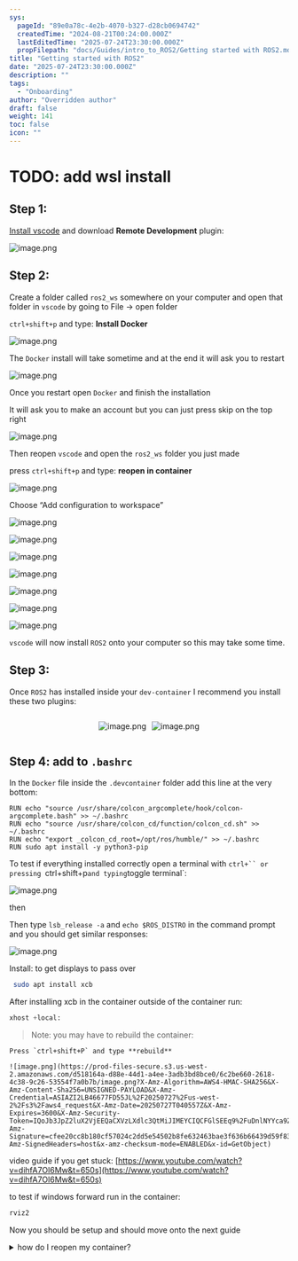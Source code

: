 ```yaml
---
sys:
  pageId: "89e0a78c-4e2b-4070-b327-d28cb0694742"
  createdTime: "2024-08-21T00:24:00.000Z"
  lastEditedTime: "2025-07-24T23:30:00.000Z"
  propFilepath: "docs/Guides/intro_to_ROS2/Getting started with ROS2.md"
title: "Getting started with ROS2"
date: "2025-07-24T23:30:00.000Z"
description: ""
tags:
  - "Onboarding"
author: "Overridden author"
draft: false
weight: 141
toc: false
icon: ""
---
```


# TODO: add wsl install

## Step 1:

[Install vscode](https://code.visualstudio.com/download) and download **Remote Development** plugin:

![image.png](https://prod-files-secure.s3.us-west-2.amazonaws.com/d518164a-d88e-44d1-a4ee-3adb3bd8bce0/efb52993-1881-4a40-b95e-6f020334f022/image.png?X-Amz-Algorithm=AWS4-HMAC-SHA256&X-Amz-Content-Sha256=UNSIGNED-PAYLOAD&X-Amz-Credential=ASIAZI2LB4665KDPHSDG%2F20250727%2Fus-west-2%2Fs3%2Faws4_request&X-Amz-Date=20250727T040554Z&X-Amz-Expires=3600&X-Amz-Security-Token=IQoJb3JpZ2luX2VjEEQaCXVzLXdlc3QtMiJGMEQCIFbnVilLJck6pXpw%2Bquhr1ZT3rn7PnZJkyTMACj6OlAMAiAYAixwy7HAzNixm%2Ffj3ZMGWWrzrHYjwha3AasIhhLyQir%2FAwhtEAAaDDYzNzQyMzE4MzgwNSIMi6rdD%2FSRppTJ6cc3KtwDD7VHM38JT15pCdhiamGJw6sQaOc4mEkv5al3o25iVe5cDaRSpssPs0UX91yzaTs4qOLrRaZ80lapK7r%2F%2F5XpcyZCmGLLTu62qq%2BwGkn6jFziJitIhMk%2FQlZtps9eJ199TfWubgh%2FV1QnzKuDrp%2FXdxDxciQXxdAQVInosKHYdw1Ja0dgxTUKEG3ok%2F1o%2F1I34ecbDtd8ZWWhDvM7psgARuielY4L7J47GWAlrzzZaAozFeX7bwtKdaRfFdhxv9OzXCF4wW7%2FjqndyFDz2YQYLQcQOniwW6bsN7FpDgtTFJdfKBXmmW7mIXi96IZTt8uqNZY5InXW6yA53olXjQh%2B8AKoihQGWYjfWvlVUhAVIceSJwiFtb0r0jLPWonR9E1z7DUrlMJB1tVvvJbd0hX426D5z3%2F2BPkXEiHC7aCN%2BwButhmuhImHpvkQEk7N9UHYe2SSCqt13KgjRBeRHIx4lb5yZp%2BLnpAWavDkOs9fsjFTJYelj8yvrFgqk8GA0I6fsnU8TWkhvnwladRGuT02J8nWoG9rABrC%2BZk%2FVPvgdzYctEwsgFUkAXg0ahiAupORjS0uGpxzujd2NcCQJYSsi%2FDWCQufAMB90XU0Y4kFUEri6eEFe3pdHF65%2F68w0bqWxAY6pgEQRsMfap6xyIMSr2DQ7m%2FPhlhBvDKaq7NwK0Wi3qpaYNj4SjD%2F6%2BAHg0JnTAfcdeMTTxq07U39YVklvIk0lhe4bGd%2B4KCdbNL6gWdKniinimypua2xQ5JF3lj%2B54NLl9YBYwP0vnkckre4X%2Fc6o205aW%2FE35pb83UFnpXuBBmyiPcxDXEin1bNZBKTihtChg2w7qaZOVEzEV4TKjzBk7w4XqhNaMcY&X-Amz-Signature=09ab8a34e9a8a98947f9562ba0feb3d089acd9c73f0068ca0c432143dc7e7988&X-Amz-SignedHeaders=host&x-amz-checksum-mode=ENABLED&x-id=GetObject)

## Step 2:

Create a folder called `ros2_ws` somewhere on your computer and open that folder in `vscode` by going to File → open folder 

`ctrl+shift+p` and type: **Install Docker**

![image.png](https://prod-files-secure.s3.us-west-2.amazonaws.com/d518164a-d88e-44d1-a4ee-3adb3bd8bce0/2269dc0e-1cd5-47ff-bceb-c04ad9b2eab0/image.png?X-Amz-Algorithm=AWS4-HMAC-SHA256&X-Amz-Content-Sha256=UNSIGNED-PAYLOAD&X-Amz-Credential=ASIAZI2LB4665KDPHSDG%2F20250727%2Fus-west-2%2Fs3%2Faws4_request&X-Amz-Date=20250727T040554Z&X-Amz-Expires=3600&X-Amz-Security-Token=IQoJb3JpZ2luX2VjEEQaCXVzLXdlc3QtMiJGMEQCIFbnVilLJck6pXpw%2Bquhr1ZT3rn7PnZJkyTMACj6OlAMAiAYAixwy7HAzNixm%2Ffj3ZMGWWrzrHYjwha3AasIhhLyQir%2FAwhtEAAaDDYzNzQyMzE4MzgwNSIMi6rdD%2FSRppTJ6cc3KtwDD7VHM38JT15pCdhiamGJw6sQaOc4mEkv5al3o25iVe5cDaRSpssPs0UX91yzaTs4qOLrRaZ80lapK7r%2F%2F5XpcyZCmGLLTu62qq%2BwGkn6jFziJitIhMk%2FQlZtps9eJ199TfWubgh%2FV1QnzKuDrp%2FXdxDxciQXxdAQVInosKHYdw1Ja0dgxTUKEG3ok%2F1o%2F1I34ecbDtd8ZWWhDvM7psgARuielY4L7J47GWAlrzzZaAozFeX7bwtKdaRfFdhxv9OzXCF4wW7%2FjqndyFDz2YQYLQcQOniwW6bsN7FpDgtTFJdfKBXmmW7mIXi96IZTt8uqNZY5InXW6yA53olXjQh%2B8AKoihQGWYjfWvlVUhAVIceSJwiFtb0r0jLPWonR9E1z7DUrlMJB1tVvvJbd0hX426D5z3%2F2BPkXEiHC7aCN%2BwButhmuhImHpvkQEk7N9UHYe2SSCqt13KgjRBeRHIx4lb5yZp%2BLnpAWavDkOs9fsjFTJYelj8yvrFgqk8GA0I6fsnU8TWkhvnwladRGuT02J8nWoG9rABrC%2BZk%2FVPvgdzYctEwsgFUkAXg0ahiAupORjS0uGpxzujd2NcCQJYSsi%2FDWCQufAMB90XU0Y4kFUEri6eEFe3pdHF65%2F68w0bqWxAY6pgEQRsMfap6xyIMSr2DQ7m%2FPhlhBvDKaq7NwK0Wi3qpaYNj4SjD%2F6%2BAHg0JnTAfcdeMTTxq07U39YVklvIk0lhe4bGd%2B4KCdbNL6gWdKniinimypua2xQ5JF3lj%2B54NLl9YBYwP0vnkckre4X%2Fc6o205aW%2FE35pb83UFnpXuBBmyiPcxDXEin1bNZBKTihtChg2w7qaZOVEzEV4TKjzBk7w4XqhNaMcY&X-Amz-Signature=891f2353d5ddbb422040a3689c87577282d3faffb28475f91dfaecfd1c4e19e6&X-Amz-SignedHeaders=host&x-amz-checksum-mode=ENABLED&x-id=GetObject)

The `Docker` install will take sometime and at the end it will ask you to restart

![image.png](https://prod-files-secure.s3.us-west-2.amazonaws.com/d518164a-d88e-44d1-a4ee-3adb3bd8bce0/ed233f78-be33-4b1f-b89c-9c346c0e961e/image.png?X-Amz-Algorithm=AWS4-HMAC-SHA256&X-Amz-Content-Sha256=UNSIGNED-PAYLOAD&X-Amz-Credential=ASIAZI2LB4665KDPHSDG%2F20250727%2Fus-west-2%2Fs3%2Faws4_request&X-Amz-Date=20250727T040554Z&X-Amz-Expires=3600&X-Amz-Security-Token=IQoJb3JpZ2luX2VjEEQaCXVzLXdlc3QtMiJGMEQCIFbnVilLJck6pXpw%2Bquhr1ZT3rn7PnZJkyTMACj6OlAMAiAYAixwy7HAzNixm%2Ffj3ZMGWWrzrHYjwha3AasIhhLyQir%2FAwhtEAAaDDYzNzQyMzE4MzgwNSIMi6rdD%2FSRppTJ6cc3KtwDD7VHM38JT15pCdhiamGJw6sQaOc4mEkv5al3o25iVe5cDaRSpssPs0UX91yzaTs4qOLrRaZ80lapK7r%2F%2F5XpcyZCmGLLTu62qq%2BwGkn6jFziJitIhMk%2FQlZtps9eJ199TfWubgh%2FV1QnzKuDrp%2FXdxDxciQXxdAQVInosKHYdw1Ja0dgxTUKEG3ok%2F1o%2F1I34ecbDtd8ZWWhDvM7psgARuielY4L7J47GWAlrzzZaAozFeX7bwtKdaRfFdhxv9OzXCF4wW7%2FjqndyFDz2YQYLQcQOniwW6bsN7FpDgtTFJdfKBXmmW7mIXi96IZTt8uqNZY5InXW6yA53olXjQh%2B8AKoihQGWYjfWvlVUhAVIceSJwiFtb0r0jLPWonR9E1z7DUrlMJB1tVvvJbd0hX426D5z3%2F2BPkXEiHC7aCN%2BwButhmuhImHpvkQEk7N9UHYe2SSCqt13KgjRBeRHIx4lb5yZp%2BLnpAWavDkOs9fsjFTJYelj8yvrFgqk8GA0I6fsnU8TWkhvnwladRGuT02J8nWoG9rABrC%2BZk%2FVPvgdzYctEwsgFUkAXg0ahiAupORjS0uGpxzujd2NcCQJYSsi%2FDWCQufAMB90XU0Y4kFUEri6eEFe3pdHF65%2F68w0bqWxAY6pgEQRsMfap6xyIMSr2DQ7m%2FPhlhBvDKaq7NwK0Wi3qpaYNj4SjD%2F6%2BAHg0JnTAfcdeMTTxq07U39YVklvIk0lhe4bGd%2B4KCdbNL6gWdKniinimypua2xQ5JF3lj%2B54NLl9YBYwP0vnkckre4X%2Fc6o205aW%2FE35pb83UFnpXuBBmyiPcxDXEin1bNZBKTihtChg2w7qaZOVEzEV4TKjzBk7w4XqhNaMcY&X-Amz-Signature=6db3265a1472eb7b8a624accd72357af05ef57d75eecc46b11bbbb8f57384ef6&X-Amz-SignedHeaders=host&x-amz-checksum-mode=ENABLED&x-id=GetObject)

Once you restart open `Docker` and finish the installation

It will ask you to make an account but you can just press skip on the top right

![image.png](https://prod-files-secure.s3.us-west-2.amazonaws.com/d518164a-d88e-44d1-a4ee-3adb3bd8bce0/21010ad9-1659-4fd9-9f59-9932a09b2a3d/image.png?X-Amz-Algorithm=AWS4-HMAC-SHA256&X-Amz-Content-Sha256=UNSIGNED-PAYLOAD&X-Amz-Credential=ASIAZI2LB4665KDPHSDG%2F20250727%2Fus-west-2%2Fs3%2Faws4_request&X-Amz-Date=20250727T040554Z&X-Amz-Expires=3600&X-Amz-Security-Token=IQoJb3JpZ2luX2VjEEQaCXVzLXdlc3QtMiJGMEQCIFbnVilLJck6pXpw%2Bquhr1ZT3rn7PnZJkyTMACj6OlAMAiAYAixwy7HAzNixm%2Ffj3ZMGWWrzrHYjwha3AasIhhLyQir%2FAwhtEAAaDDYzNzQyMzE4MzgwNSIMi6rdD%2FSRppTJ6cc3KtwDD7VHM38JT15pCdhiamGJw6sQaOc4mEkv5al3o25iVe5cDaRSpssPs0UX91yzaTs4qOLrRaZ80lapK7r%2F%2F5XpcyZCmGLLTu62qq%2BwGkn6jFziJitIhMk%2FQlZtps9eJ199TfWubgh%2FV1QnzKuDrp%2FXdxDxciQXxdAQVInosKHYdw1Ja0dgxTUKEG3ok%2F1o%2F1I34ecbDtd8ZWWhDvM7psgARuielY4L7J47GWAlrzzZaAozFeX7bwtKdaRfFdhxv9OzXCF4wW7%2FjqndyFDz2YQYLQcQOniwW6bsN7FpDgtTFJdfKBXmmW7mIXi96IZTt8uqNZY5InXW6yA53olXjQh%2B8AKoihQGWYjfWvlVUhAVIceSJwiFtb0r0jLPWonR9E1z7DUrlMJB1tVvvJbd0hX426D5z3%2F2BPkXEiHC7aCN%2BwButhmuhImHpvkQEk7N9UHYe2SSCqt13KgjRBeRHIx4lb5yZp%2BLnpAWavDkOs9fsjFTJYelj8yvrFgqk8GA0I6fsnU8TWkhvnwladRGuT02J8nWoG9rABrC%2BZk%2FVPvgdzYctEwsgFUkAXg0ahiAupORjS0uGpxzujd2NcCQJYSsi%2FDWCQufAMB90XU0Y4kFUEri6eEFe3pdHF65%2F68w0bqWxAY6pgEQRsMfap6xyIMSr2DQ7m%2FPhlhBvDKaq7NwK0Wi3qpaYNj4SjD%2F6%2BAHg0JnTAfcdeMTTxq07U39YVklvIk0lhe4bGd%2B4KCdbNL6gWdKniinimypua2xQ5JF3lj%2B54NLl9YBYwP0vnkckre4X%2Fc6o205aW%2FE35pb83UFnpXuBBmyiPcxDXEin1bNZBKTihtChg2w7qaZOVEzEV4TKjzBk7w4XqhNaMcY&X-Amz-Signature=049517d338b401eafdf714f34aad0e8453c72f9e68aa262f8a116cbbcb1c76cd&X-Amz-SignedHeaders=host&x-amz-checksum-mode=ENABLED&x-id=GetObject)

Then reopen `vscode` and open the `ros2_ws` folder you just made

press `ctrl+shift+p` and type: **reopen in container**

![image.png](https://prod-files-secure.s3.us-west-2.amazonaws.com/d518164a-d88e-44d1-a4ee-3adb3bd8bce0/4e93b8c2-41ad-488c-8095-c74205196118/image.png?X-Amz-Algorithm=AWS4-HMAC-SHA256&X-Amz-Content-Sha256=UNSIGNED-PAYLOAD&X-Amz-Credential=ASIAZI2LB4665KDPHSDG%2F20250727%2Fus-west-2%2Fs3%2Faws4_request&X-Amz-Date=20250727T040554Z&X-Amz-Expires=3600&X-Amz-Security-Token=IQoJb3JpZ2luX2VjEEQaCXVzLXdlc3QtMiJGMEQCIFbnVilLJck6pXpw%2Bquhr1ZT3rn7PnZJkyTMACj6OlAMAiAYAixwy7HAzNixm%2Ffj3ZMGWWrzrHYjwha3AasIhhLyQir%2FAwhtEAAaDDYzNzQyMzE4MzgwNSIMi6rdD%2FSRppTJ6cc3KtwDD7VHM38JT15pCdhiamGJw6sQaOc4mEkv5al3o25iVe5cDaRSpssPs0UX91yzaTs4qOLrRaZ80lapK7r%2F%2F5XpcyZCmGLLTu62qq%2BwGkn6jFziJitIhMk%2FQlZtps9eJ199TfWubgh%2FV1QnzKuDrp%2FXdxDxciQXxdAQVInosKHYdw1Ja0dgxTUKEG3ok%2F1o%2F1I34ecbDtd8ZWWhDvM7psgARuielY4L7J47GWAlrzzZaAozFeX7bwtKdaRfFdhxv9OzXCF4wW7%2FjqndyFDz2YQYLQcQOniwW6bsN7FpDgtTFJdfKBXmmW7mIXi96IZTt8uqNZY5InXW6yA53olXjQh%2B8AKoihQGWYjfWvlVUhAVIceSJwiFtb0r0jLPWonR9E1z7DUrlMJB1tVvvJbd0hX426D5z3%2F2BPkXEiHC7aCN%2BwButhmuhImHpvkQEk7N9UHYe2SSCqt13KgjRBeRHIx4lb5yZp%2BLnpAWavDkOs9fsjFTJYelj8yvrFgqk8GA0I6fsnU8TWkhvnwladRGuT02J8nWoG9rABrC%2BZk%2FVPvgdzYctEwsgFUkAXg0ahiAupORjS0uGpxzujd2NcCQJYSsi%2FDWCQufAMB90XU0Y4kFUEri6eEFe3pdHF65%2F68w0bqWxAY6pgEQRsMfap6xyIMSr2DQ7m%2FPhlhBvDKaq7NwK0Wi3qpaYNj4SjD%2F6%2BAHg0JnTAfcdeMTTxq07U39YVklvIk0lhe4bGd%2B4KCdbNL6gWdKniinimypua2xQ5JF3lj%2B54NLl9YBYwP0vnkckre4X%2Fc6o205aW%2FE35pb83UFnpXuBBmyiPcxDXEin1bNZBKTihtChg2w7qaZOVEzEV4TKjzBk7w4XqhNaMcY&X-Amz-Signature=154bf6e2e0b2e48676d6f73debfafa8599242b91fa522ca0ad7492f36b9eda7f&X-Amz-SignedHeaders=host&x-amz-checksum-mode=ENABLED&x-id=GetObject)

Choose “Add configuration to workspace”

![image.png](https://prod-files-secure.s3.us-west-2.amazonaws.com/d518164a-d88e-44d1-a4ee-3adb3bd8bce0/9560b282-5060-4989-ba37-97e7b2c22476/image.png?X-Amz-Algorithm=AWS4-HMAC-SHA256&X-Amz-Content-Sha256=UNSIGNED-PAYLOAD&X-Amz-Credential=ASIAZI2LB4665KDPHSDG%2F20250727%2Fus-west-2%2Fs3%2Faws4_request&X-Amz-Date=20250727T040554Z&X-Amz-Expires=3600&X-Amz-Security-Token=IQoJb3JpZ2luX2VjEEQaCXVzLXdlc3QtMiJGMEQCIFbnVilLJck6pXpw%2Bquhr1ZT3rn7PnZJkyTMACj6OlAMAiAYAixwy7HAzNixm%2Ffj3ZMGWWrzrHYjwha3AasIhhLyQir%2FAwhtEAAaDDYzNzQyMzE4MzgwNSIMi6rdD%2FSRppTJ6cc3KtwDD7VHM38JT15pCdhiamGJw6sQaOc4mEkv5al3o25iVe5cDaRSpssPs0UX91yzaTs4qOLrRaZ80lapK7r%2F%2F5XpcyZCmGLLTu62qq%2BwGkn6jFziJitIhMk%2FQlZtps9eJ199TfWubgh%2FV1QnzKuDrp%2FXdxDxciQXxdAQVInosKHYdw1Ja0dgxTUKEG3ok%2F1o%2F1I34ecbDtd8ZWWhDvM7psgARuielY4L7J47GWAlrzzZaAozFeX7bwtKdaRfFdhxv9OzXCF4wW7%2FjqndyFDz2YQYLQcQOniwW6bsN7FpDgtTFJdfKBXmmW7mIXi96IZTt8uqNZY5InXW6yA53olXjQh%2B8AKoihQGWYjfWvlVUhAVIceSJwiFtb0r0jLPWonR9E1z7DUrlMJB1tVvvJbd0hX426D5z3%2F2BPkXEiHC7aCN%2BwButhmuhImHpvkQEk7N9UHYe2SSCqt13KgjRBeRHIx4lb5yZp%2BLnpAWavDkOs9fsjFTJYelj8yvrFgqk8GA0I6fsnU8TWkhvnwladRGuT02J8nWoG9rABrC%2BZk%2FVPvgdzYctEwsgFUkAXg0ahiAupORjS0uGpxzujd2NcCQJYSsi%2FDWCQufAMB90XU0Y4kFUEri6eEFe3pdHF65%2F68w0bqWxAY6pgEQRsMfap6xyIMSr2DQ7m%2FPhlhBvDKaq7NwK0Wi3qpaYNj4SjD%2F6%2BAHg0JnTAfcdeMTTxq07U39YVklvIk0lhe4bGd%2B4KCdbNL6gWdKniinimypua2xQ5JF3lj%2B54NLl9YBYwP0vnkckre4X%2Fc6o205aW%2FE35pb83UFnpXuBBmyiPcxDXEin1bNZBKTihtChg2w7qaZOVEzEV4TKjzBk7w4XqhNaMcY&X-Amz-Signature=c1f255dccdbd62a6e62f37af7e5eb190a46f89e7e54ac98295267ef413fa8cf2&X-Amz-SignedHeaders=host&x-amz-checksum-mode=ENABLED&x-id=GetObject)

![image.png](https://prod-files-secure.s3.us-west-2.amazonaws.com/d518164a-d88e-44d1-a4ee-3adb3bd8bce0/2ee63f81-886b-48e8-a553-dc6e5eac99e4/image.png?X-Amz-Algorithm=AWS4-HMAC-SHA256&X-Amz-Content-Sha256=UNSIGNED-PAYLOAD&X-Amz-Credential=ASIAZI2LB4665KDPHSDG%2F20250727%2Fus-west-2%2Fs3%2Faws4_request&X-Amz-Date=20250727T040554Z&X-Amz-Expires=3600&X-Amz-Security-Token=IQoJb3JpZ2luX2VjEEQaCXVzLXdlc3QtMiJGMEQCIFbnVilLJck6pXpw%2Bquhr1ZT3rn7PnZJkyTMACj6OlAMAiAYAixwy7HAzNixm%2Ffj3ZMGWWrzrHYjwha3AasIhhLyQir%2FAwhtEAAaDDYzNzQyMzE4MzgwNSIMi6rdD%2FSRppTJ6cc3KtwDD7VHM38JT15pCdhiamGJw6sQaOc4mEkv5al3o25iVe5cDaRSpssPs0UX91yzaTs4qOLrRaZ80lapK7r%2F%2F5XpcyZCmGLLTu62qq%2BwGkn6jFziJitIhMk%2FQlZtps9eJ199TfWubgh%2FV1QnzKuDrp%2FXdxDxciQXxdAQVInosKHYdw1Ja0dgxTUKEG3ok%2F1o%2F1I34ecbDtd8ZWWhDvM7psgARuielY4L7J47GWAlrzzZaAozFeX7bwtKdaRfFdhxv9OzXCF4wW7%2FjqndyFDz2YQYLQcQOniwW6bsN7FpDgtTFJdfKBXmmW7mIXi96IZTt8uqNZY5InXW6yA53olXjQh%2B8AKoihQGWYjfWvlVUhAVIceSJwiFtb0r0jLPWonR9E1z7DUrlMJB1tVvvJbd0hX426D5z3%2F2BPkXEiHC7aCN%2BwButhmuhImHpvkQEk7N9UHYe2SSCqt13KgjRBeRHIx4lb5yZp%2BLnpAWavDkOs9fsjFTJYelj8yvrFgqk8GA0I6fsnU8TWkhvnwladRGuT02J8nWoG9rABrC%2BZk%2FVPvgdzYctEwsgFUkAXg0ahiAupORjS0uGpxzujd2NcCQJYSsi%2FDWCQufAMB90XU0Y4kFUEri6eEFe3pdHF65%2F68w0bqWxAY6pgEQRsMfap6xyIMSr2DQ7m%2FPhlhBvDKaq7NwK0Wi3qpaYNj4SjD%2F6%2BAHg0JnTAfcdeMTTxq07U39YVklvIk0lhe4bGd%2B4KCdbNL6gWdKniinimypua2xQ5JF3lj%2B54NLl9YBYwP0vnkckre4X%2Fc6o205aW%2FE35pb83UFnpXuBBmyiPcxDXEin1bNZBKTihtChg2w7qaZOVEzEV4TKjzBk7w4XqhNaMcY&X-Amz-Signature=13288c84bffd70c3ef787cd201e2131eb68dc3191e0e2956d17864c6b0665cd8&X-Amz-SignedHeaders=host&x-amz-checksum-mode=ENABLED&x-id=GetObject)

![image.png](https://prod-files-secure.s3.us-west-2.amazonaws.com/d518164a-d88e-44d1-a4ee-3adb3bd8bce0/e0fd626c-c8b6-4b2c-95d1-fa4c26514504/image.png?X-Amz-Algorithm=AWS4-HMAC-SHA256&X-Amz-Content-Sha256=UNSIGNED-PAYLOAD&X-Amz-Credential=ASIAZI2LB4665KDPHSDG%2F20250727%2Fus-west-2%2Fs3%2Faws4_request&X-Amz-Date=20250727T040554Z&X-Amz-Expires=3600&X-Amz-Security-Token=IQoJb3JpZ2luX2VjEEQaCXVzLXdlc3QtMiJGMEQCIFbnVilLJck6pXpw%2Bquhr1ZT3rn7PnZJkyTMACj6OlAMAiAYAixwy7HAzNixm%2Ffj3ZMGWWrzrHYjwha3AasIhhLyQir%2FAwhtEAAaDDYzNzQyMzE4MzgwNSIMi6rdD%2FSRppTJ6cc3KtwDD7VHM38JT15pCdhiamGJw6sQaOc4mEkv5al3o25iVe5cDaRSpssPs0UX91yzaTs4qOLrRaZ80lapK7r%2F%2F5XpcyZCmGLLTu62qq%2BwGkn6jFziJitIhMk%2FQlZtps9eJ199TfWubgh%2FV1QnzKuDrp%2FXdxDxciQXxdAQVInosKHYdw1Ja0dgxTUKEG3ok%2F1o%2F1I34ecbDtd8ZWWhDvM7psgARuielY4L7J47GWAlrzzZaAozFeX7bwtKdaRfFdhxv9OzXCF4wW7%2FjqndyFDz2YQYLQcQOniwW6bsN7FpDgtTFJdfKBXmmW7mIXi96IZTt8uqNZY5InXW6yA53olXjQh%2B8AKoihQGWYjfWvlVUhAVIceSJwiFtb0r0jLPWonR9E1z7DUrlMJB1tVvvJbd0hX426D5z3%2F2BPkXEiHC7aCN%2BwButhmuhImHpvkQEk7N9UHYe2SSCqt13KgjRBeRHIx4lb5yZp%2BLnpAWavDkOs9fsjFTJYelj8yvrFgqk8GA0I6fsnU8TWkhvnwladRGuT02J8nWoG9rABrC%2BZk%2FVPvgdzYctEwsgFUkAXg0ahiAupORjS0uGpxzujd2NcCQJYSsi%2FDWCQufAMB90XU0Y4kFUEri6eEFe3pdHF65%2F68w0bqWxAY6pgEQRsMfap6xyIMSr2DQ7m%2FPhlhBvDKaq7NwK0Wi3qpaYNj4SjD%2F6%2BAHg0JnTAfcdeMTTxq07U39YVklvIk0lhe4bGd%2B4KCdbNL6gWdKniinimypua2xQ5JF3lj%2B54NLl9YBYwP0vnkckre4X%2Fc6o205aW%2FE35pb83UFnpXuBBmyiPcxDXEin1bNZBKTihtChg2w7qaZOVEzEV4TKjzBk7w4XqhNaMcY&X-Amz-Signature=55fa78ffd68b18b05eadd9bf45ab32e3fb6e56309018d0a267e2e167653ce91b&X-Amz-SignedHeaders=host&x-amz-checksum-mode=ENABLED&x-id=GetObject)

![image.png](https://prod-files-secure.s3.us-west-2.amazonaws.com/d518164a-d88e-44d1-a4ee-3adb3bd8bce0/a2e13f50-d2ab-4719-a4c2-7ced634bfc9d/image.png?X-Amz-Algorithm=AWS4-HMAC-SHA256&X-Amz-Content-Sha256=UNSIGNED-PAYLOAD&X-Amz-Credential=ASIAZI2LB4665KDPHSDG%2F20250727%2Fus-west-2%2Fs3%2Faws4_request&X-Amz-Date=20250727T040554Z&X-Amz-Expires=3600&X-Amz-Security-Token=IQoJb3JpZ2luX2VjEEQaCXVzLXdlc3QtMiJGMEQCIFbnVilLJck6pXpw%2Bquhr1ZT3rn7PnZJkyTMACj6OlAMAiAYAixwy7HAzNixm%2Ffj3ZMGWWrzrHYjwha3AasIhhLyQir%2FAwhtEAAaDDYzNzQyMzE4MzgwNSIMi6rdD%2FSRppTJ6cc3KtwDD7VHM38JT15pCdhiamGJw6sQaOc4mEkv5al3o25iVe5cDaRSpssPs0UX91yzaTs4qOLrRaZ80lapK7r%2F%2F5XpcyZCmGLLTu62qq%2BwGkn6jFziJitIhMk%2FQlZtps9eJ199TfWubgh%2FV1QnzKuDrp%2FXdxDxciQXxdAQVInosKHYdw1Ja0dgxTUKEG3ok%2F1o%2F1I34ecbDtd8ZWWhDvM7psgARuielY4L7J47GWAlrzzZaAozFeX7bwtKdaRfFdhxv9OzXCF4wW7%2FjqndyFDz2YQYLQcQOniwW6bsN7FpDgtTFJdfKBXmmW7mIXi96IZTt8uqNZY5InXW6yA53olXjQh%2B8AKoihQGWYjfWvlVUhAVIceSJwiFtb0r0jLPWonR9E1z7DUrlMJB1tVvvJbd0hX426D5z3%2F2BPkXEiHC7aCN%2BwButhmuhImHpvkQEk7N9UHYe2SSCqt13KgjRBeRHIx4lb5yZp%2BLnpAWavDkOs9fsjFTJYelj8yvrFgqk8GA0I6fsnU8TWkhvnwladRGuT02J8nWoG9rABrC%2BZk%2FVPvgdzYctEwsgFUkAXg0ahiAupORjS0uGpxzujd2NcCQJYSsi%2FDWCQufAMB90XU0Y4kFUEri6eEFe3pdHF65%2F68w0bqWxAY6pgEQRsMfap6xyIMSr2DQ7m%2FPhlhBvDKaq7NwK0Wi3qpaYNj4SjD%2F6%2BAHg0JnTAfcdeMTTxq07U39YVklvIk0lhe4bGd%2B4KCdbNL6gWdKniinimypua2xQ5JF3lj%2B54NLl9YBYwP0vnkckre4X%2Fc6o205aW%2FE35pb83UFnpXuBBmyiPcxDXEin1bNZBKTihtChg2w7qaZOVEzEV4TKjzBk7w4XqhNaMcY&X-Amz-Signature=2bc37c9530f7346b83142c9e4609f525eef2be386acc55d308a3632fcfdc7730&X-Amz-SignedHeaders=host&x-amz-checksum-mode=ENABLED&x-id=GetObject)

![image.png](https://prod-files-secure.s3.us-west-2.amazonaws.com/d518164a-d88e-44d1-a4ee-3adb3bd8bce0/6cc478ad-aaba-4bf7-9fcc-403277ab896c/image.png?X-Amz-Algorithm=AWS4-HMAC-SHA256&X-Amz-Content-Sha256=UNSIGNED-PAYLOAD&X-Amz-Credential=ASIAZI2LB4665KDPHSDG%2F20250727%2Fus-west-2%2Fs3%2Faws4_request&X-Amz-Date=20250727T040554Z&X-Amz-Expires=3600&X-Amz-Security-Token=IQoJb3JpZ2luX2VjEEQaCXVzLXdlc3QtMiJGMEQCIFbnVilLJck6pXpw%2Bquhr1ZT3rn7PnZJkyTMACj6OlAMAiAYAixwy7HAzNixm%2Ffj3ZMGWWrzrHYjwha3AasIhhLyQir%2FAwhtEAAaDDYzNzQyMzE4MzgwNSIMi6rdD%2FSRppTJ6cc3KtwDD7VHM38JT15pCdhiamGJw6sQaOc4mEkv5al3o25iVe5cDaRSpssPs0UX91yzaTs4qOLrRaZ80lapK7r%2F%2F5XpcyZCmGLLTu62qq%2BwGkn6jFziJitIhMk%2FQlZtps9eJ199TfWubgh%2FV1QnzKuDrp%2FXdxDxciQXxdAQVInosKHYdw1Ja0dgxTUKEG3ok%2F1o%2F1I34ecbDtd8ZWWhDvM7psgARuielY4L7J47GWAlrzzZaAozFeX7bwtKdaRfFdhxv9OzXCF4wW7%2FjqndyFDz2YQYLQcQOniwW6bsN7FpDgtTFJdfKBXmmW7mIXi96IZTt8uqNZY5InXW6yA53olXjQh%2B8AKoihQGWYjfWvlVUhAVIceSJwiFtb0r0jLPWonR9E1z7DUrlMJB1tVvvJbd0hX426D5z3%2F2BPkXEiHC7aCN%2BwButhmuhImHpvkQEk7N9UHYe2SSCqt13KgjRBeRHIx4lb5yZp%2BLnpAWavDkOs9fsjFTJYelj8yvrFgqk8GA0I6fsnU8TWkhvnwladRGuT02J8nWoG9rABrC%2BZk%2FVPvgdzYctEwsgFUkAXg0ahiAupORjS0uGpxzujd2NcCQJYSsi%2FDWCQufAMB90XU0Y4kFUEri6eEFe3pdHF65%2F68w0bqWxAY6pgEQRsMfap6xyIMSr2DQ7m%2FPhlhBvDKaq7NwK0Wi3qpaYNj4SjD%2F6%2BAHg0JnTAfcdeMTTxq07U39YVklvIk0lhe4bGd%2B4KCdbNL6gWdKniinimypua2xQ5JF3lj%2B54NLl9YBYwP0vnkckre4X%2Fc6o205aW%2FE35pb83UFnpXuBBmyiPcxDXEin1bNZBKTihtChg2w7qaZOVEzEV4TKjzBk7w4XqhNaMcY&X-Amz-Signature=2143f32a4523ba00abf027b4325e7f343030e841fe0f0b19356e06f9306d60a6&X-Amz-SignedHeaders=host&x-amz-checksum-mode=ENABLED&x-id=GetObject)

![image.png](https://prod-files-secure.s3.us-west-2.amazonaws.com/d518164a-d88e-44d1-a4ee-3adb3bd8bce0/53255b28-f75e-430f-b9e3-c0ac8577e42b/image.png?X-Amz-Algorithm=AWS4-HMAC-SHA256&X-Amz-Content-Sha256=UNSIGNED-PAYLOAD&X-Amz-Credential=ASIAZI2LB4665KDPHSDG%2F20250727%2Fus-west-2%2Fs3%2Faws4_request&X-Amz-Date=20250727T040554Z&X-Amz-Expires=3600&X-Amz-Security-Token=IQoJb3JpZ2luX2VjEEQaCXVzLXdlc3QtMiJGMEQCIFbnVilLJck6pXpw%2Bquhr1ZT3rn7PnZJkyTMACj6OlAMAiAYAixwy7HAzNixm%2Ffj3ZMGWWrzrHYjwha3AasIhhLyQir%2FAwhtEAAaDDYzNzQyMzE4MzgwNSIMi6rdD%2FSRppTJ6cc3KtwDD7VHM38JT15pCdhiamGJw6sQaOc4mEkv5al3o25iVe5cDaRSpssPs0UX91yzaTs4qOLrRaZ80lapK7r%2F%2F5XpcyZCmGLLTu62qq%2BwGkn6jFziJitIhMk%2FQlZtps9eJ199TfWubgh%2FV1QnzKuDrp%2FXdxDxciQXxdAQVInosKHYdw1Ja0dgxTUKEG3ok%2F1o%2F1I34ecbDtd8ZWWhDvM7psgARuielY4L7J47GWAlrzzZaAozFeX7bwtKdaRfFdhxv9OzXCF4wW7%2FjqndyFDz2YQYLQcQOniwW6bsN7FpDgtTFJdfKBXmmW7mIXi96IZTt8uqNZY5InXW6yA53olXjQh%2B8AKoihQGWYjfWvlVUhAVIceSJwiFtb0r0jLPWonR9E1z7DUrlMJB1tVvvJbd0hX426D5z3%2F2BPkXEiHC7aCN%2BwButhmuhImHpvkQEk7N9UHYe2SSCqt13KgjRBeRHIx4lb5yZp%2BLnpAWavDkOs9fsjFTJYelj8yvrFgqk8GA0I6fsnU8TWkhvnwladRGuT02J8nWoG9rABrC%2BZk%2FVPvgdzYctEwsgFUkAXg0ahiAupORjS0uGpxzujd2NcCQJYSsi%2FDWCQufAMB90XU0Y4kFUEri6eEFe3pdHF65%2F68w0bqWxAY6pgEQRsMfap6xyIMSr2DQ7m%2FPhlhBvDKaq7NwK0Wi3qpaYNj4SjD%2F6%2BAHg0JnTAfcdeMTTxq07U39YVklvIk0lhe4bGd%2B4KCdbNL6gWdKniinimypua2xQ5JF3lj%2B54NLl9YBYwP0vnkckre4X%2Fc6o205aW%2FE35pb83UFnpXuBBmyiPcxDXEin1bNZBKTihtChg2w7qaZOVEzEV4TKjzBk7w4XqhNaMcY&X-Amz-Signature=9ae2e5d17579e35974cf84151ce0d8bb60dc54ac9b2854ff4f1fb10a40e5c4f7&X-Amz-SignedHeaders=host&x-amz-checksum-mode=ENABLED&x-id=GetObject)

![image.png](https://prod-files-secure.s3.us-west-2.amazonaws.com/d518164a-d88e-44d1-a4ee-3adb3bd8bce0/7c562767-5af9-4ffb-97d1-327bcdf4ee00/image.png?X-Amz-Algorithm=AWS4-HMAC-SHA256&X-Amz-Content-Sha256=UNSIGNED-PAYLOAD&X-Amz-Credential=ASIAZI2LB4665KDPHSDG%2F20250727%2Fus-west-2%2Fs3%2Faws4_request&X-Amz-Date=20250727T040554Z&X-Amz-Expires=3600&X-Amz-Security-Token=IQoJb3JpZ2luX2VjEEQaCXVzLXdlc3QtMiJGMEQCIFbnVilLJck6pXpw%2Bquhr1ZT3rn7PnZJkyTMACj6OlAMAiAYAixwy7HAzNixm%2Ffj3ZMGWWrzrHYjwha3AasIhhLyQir%2FAwhtEAAaDDYzNzQyMzE4MzgwNSIMi6rdD%2FSRppTJ6cc3KtwDD7VHM38JT15pCdhiamGJw6sQaOc4mEkv5al3o25iVe5cDaRSpssPs0UX91yzaTs4qOLrRaZ80lapK7r%2F%2F5XpcyZCmGLLTu62qq%2BwGkn6jFziJitIhMk%2FQlZtps9eJ199TfWubgh%2FV1QnzKuDrp%2FXdxDxciQXxdAQVInosKHYdw1Ja0dgxTUKEG3ok%2F1o%2F1I34ecbDtd8ZWWhDvM7psgARuielY4L7J47GWAlrzzZaAozFeX7bwtKdaRfFdhxv9OzXCF4wW7%2FjqndyFDz2YQYLQcQOniwW6bsN7FpDgtTFJdfKBXmmW7mIXi96IZTt8uqNZY5InXW6yA53olXjQh%2B8AKoihQGWYjfWvlVUhAVIceSJwiFtb0r0jLPWonR9E1z7DUrlMJB1tVvvJbd0hX426D5z3%2F2BPkXEiHC7aCN%2BwButhmuhImHpvkQEk7N9UHYe2SSCqt13KgjRBeRHIx4lb5yZp%2BLnpAWavDkOs9fsjFTJYelj8yvrFgqk8GA0I6fsnU8TWkhvnwladRGuT02J8nWoG9rABrC%2BZk%2FVPvgdzYctEwsgFUkAXg0ahiAupORjS0uGpxzujd2NcCQJYSsi%2FDWCQufAMB90XU0Y4kFUEri6eEFe3pdHF65%2F68w0bqWxAY6pgEQRsMfap6xyIMSr2DQ7m%2FPhlhBvDKaq7NwK0Wi3qpaYNj4SjD%2F6%2BAHg0JnTAfcdeMTTxq07U39YVklvIk0lhe4bGd%2B4KCdbNL6gWdKniinimypua2xQ5JF3lj%2B54NLl9YBYwP0vnkckre4X%2Fc6o205aW%2FE35pb83UFnpXuBBmyiPcxDXEin1bNZBKTihtChg2w7qaZOVEzEV4TKjzBk7w4XqhNaMcY&X-Amz-Signature=966884efa8597e683fd292a4a3cd527aeea62c4ca4f801f3eaf2d0db444020e7&X-Amz-SignedHeaders=host&x-amz-checksum-mode=ENABLED&x-id=GetObject)

`vscode` will now install `ROS2` onto your computer so this may take some time.

## Step 3:

Once `ROS2` has installed inside your `dev-container` I recommend you install these two plugins:

<div style="display: flex;flex-direction: row; column-gap:10px; max-width: 630px;justify-content: center;">
<div>

![image.png](https://prod-files-secure.s3.us-west-2.amazonaws.com/d518164a-d88e-44d1-a4ee-3adb3bd8bce0/3fc3d550-5a54-4ba1-ba6b-faa01cdb7369/image.png?X-Amz-Algorithm=AWS4-HMAC-SHA256&X-Amz-Content-Sha256=UNSIGNED-PAYLOAD&X-Amz-Credential=ASIAZI2LB4663VY4FXFJ%2F20250727%2Fus-west-2%2Fs3%2Faws4_request&X-Amz-Date=20250727T040557Z&X-Amz-Expires=3600&X-Amz-Security-Token=IQoJb3JpZ2luX2VjEEQaCXVzLXdlc3QtMiJIMEYCIQDBTzC4qmQiifI2Yf%2Fp59sknfdrgNkra4hlULoxEI3XlgIhAK7p3sQHHoXW9EIOLT42NKobvqQA8v9ija4Vzbh8evM3Kv8DCG0QABoMNjM3NDIzMTgzODA1IgxjI65UBpxzjDz1l3Eq3AOqxhnjpRbtqtx4raGp%2FRSflR4DYaRk1UXLQilyusfHu78%2BJASe39K1rXsM0Dkkr%2Bpe9ziEcm50CnSpOEfQyU6B1IC6nF%2BRodcGqPXs3dCABCOV1zQl4t845k2ihOBl62QmG1EjKkoGGVo8hjZHiRmuS8Marde0a4a9l3Qhthq%2BNor49KFLSD5rPgwIT2INYW7jl1RH3VzZkF8g1i7YyV3HzVYAiTDmT8jnlP420mAR7BzEIDbiYWrlnpIYMQQD3kk%2F8Kl4dEQeRna0QqZdRlvDD7kzIHcFeiYGkMxtsEEc%2FUcmFDCo%2FQjq8oI7TKQ5gGd7BTyFjSlHRHozkCPQK%2F0gFJtUr9R5Z5Q%2BvcMKeHGopOLZzOUDmq6dgKbHZfD0mNFMfMeFwsmbcNCC5kjnaTNyHjZhpJLT1m2MQBaP72JT941sQrwPm2zPp%2F43M2GzoT5fp8%2F%2BhQksgJVICk4a7QZP1bgya6C02Jxde%2FkLbTD%2BqOlLcKw4P7wzhUflhhqzT5ZlkF9xR%2Bo7LOh5cwjCsiPxFZWJBgSSiHyavRGvDYEbFcX%2FCo%2F1aJmJp%2BTzhxll1BL9HJtpbCe9DEVYlR2YatGaSjWEIjCPiEIFeGCBZh4XL4nHM2BzEnw0cbQYKDCZu5bEBjqkAfRnN2qN24TRvxLXfMl099Ovk2gGfXTV2%2FdLf%2BF%2F3UU71wPHvXs7%2FekjanHnQxNjYi%2BzbUYR1ddk6xpWIL43dPSp6JBvVCbgN8WXLNX11qRBYt833PQFRo6ADn7QYtNNBjhE7%2FcZ%2B60dzuK8IWiBzCDWVQEs0iY8AwuJ%2BXyy7UBf7f%2BAR5%2FwBN7lxFPAI1EvsUyPuVQhsiapZjGaNbdMSetThNnx&X-Amz-Signature=cb55e64978ae6a242854c9519c86b2f5a29e6a6d4cfe2e949e2a04a680c422a7&X-Amz-SignedHeaders=host&x-amz-checksum-mode=ENABLED&x-id=GetObject)

</div>
<div>

![image.png](https://prod-files-secure.s3.us-west-2.amazonaws.com/d518164a-d88e-44d1-a4ee-3adb3bd8bce0/d994cc66-13c2-4093-a5a3-f84cf4601a82/image.png?X-Amz-Algorithm=AWS4-HMAC-SHA256&X-Amz-Content-Sha256=UNSIGNED-PAYLOAD&X-Amz-Credential=ASIAZI2LB466QXCIA4JM%2F20250727%2Fus-west-2%2Fs3%2Faws4_request&X-Amz-Date=20250727T040557Z&X-Amz-Expires=3600&X-Amz-Security-Token=IQoJb3JpZ2luX2VjEEQaCXVzLXdlc3QtMiJHMEUCIQC9MgsueY1zGQoCyIhCMytCdbwCQYaiMifBIZw%2F0UPwEAIgAenIe0tpqgnTuzCLBkVpN9ydXONjdpa9hRLOr%2BLZ6Xoq%2FwMIbRAAGgw2Mzc0MjMxODM4MDUiDMFvnnZ35SNr2LGZtircA%2F0Qy6XT7o4KZD8LVMQyKlVYHEYF9I7y5Jog5mLHTngeQ3GEMUE1okLUSMBESoId7hH2w8FqYKU2SjSSfmW55RsSDn6cqIqdWbAYlHohDiEVsECoBYGYHmyVFwVfBPN4AZi9A2UMoNajI6ovc4xYVs%2BiMn2bPavJpC1zSwzngM9ppgjyqB7PSVyXrsc2x3IeN2687Lmb3oorDpMeTsjQqeBz7yTiLlQKktgJKnSW%2FqzqxALba1ysWLgzEo4QILR6F9Ft0N%2FlX9TeYPtch1oem93cainxLvIHe%2BkNNTtuRgFhPlpiRF7%2F%2B2OdXPgj%2BamqvchqNJpn1QzBikCUYMG1YorhiSS8j8uj5K8%2BjxT65M42k2QjJaIKedP1MzHkHAF9WHF20O7zNK3qZZ%2F9Wj7dnkLnkM8YnI61gJN7KoAorNcFpnC%2FXFvwsm9FauDV21q8i7Fei4UPqm56Z2x7vBCiwmF%2FBPnDIip4SEOXNJ%2FLIDDD0yZp0v5vA7B531hv45wO5QHzpbQuaM5ra44VznfSwBZ0tbNI14s0H4TmYpou6AooFMnx9uD%2FSQS5K7msHHpti9qj49NZq5LKXqSCrbZ8I7zjKy1crj5%2FJicZQp%2BeI6fGSdHeYhWCgW5v4d7NMMW6lsQGOqUBsLPDG6lax8sTmkQA81dGoIoSB%2BdlPc5ufktYkbYHWFOqXE%2BZWEEfL3CoeS02PB0Sv50yplrF9ltLmPVSKdJBJj1Gdf0VkSk%2BisOVnfiGSon5YAGKBvJUoNyC9wFfXNkeucul8tKu9v6%2FNu7XaMefcyqyKuxyzW50hoyY2WlbvGJ%2BmS%2BvwBJIlgiGHAR9TssvAqbb2%2BAJEctP534YgQGFiMjMbXaB&X-Amz-Signature=19a2fb445e191d42d0d715ec7184b78e023f1062f820e616c1b30a0fb4939f66&X-Amz-SignedHeaders=host&x-amz-checksum-mode=ENABLED&x-id=GetObject)

</div>
</div>

## Step 4: add to `.bashrc`

In the `Docker` file inside the `.devcontainer` folder add this line at the very bottom: 

```docker
RUN echo "source /usr/share/colcon_argcomplete/hook/colcon-argcomplete.bash" >> ~/.bashrc
RUN echo "source /usr/share/colcon_cd/function/colcon_cd.sh" >> ~/.bashrc
RUN echo "export _colcon_cd_root=/opt/ros/humble/" >> ~/.bashrc
RUN sudo apt install -y python3-pip 
```

To test if everything installed correctly open a terminal with `ctrl+`` or pressing `ctrl+shift+p` and typing `toggle terminal`:

![image.png](https://prod-files-secure.s3.us-west-2.amazonaws.com/d518164a-d88e-44d1-a4ee-3adb3bd8bce0/6a4943d8-b04e-4c02-9a58-775f3384d1a5/image.png?X-Amz-Algorithm=AWS4-HMAC-SHA256&X-Amz-Content-Sha256=UNSIGNED-PAYLOAD&X-Amz-Credential=ASIAZI2LB4665KDPHSDG%2F20250727%2Fus-west-2%2Fs3%2Faws4_request&X-Amz-Date=20250727T040554Z&X-Amz-Expires=3600&X-Amz-Security-Token=IQoJb3JpZ2luX2VjEEQaCXVzLXdlc3QtMiJGMEQCIFbnVilLJck6pXpw%2Bquhr1ZT3rn7PnZJkyTMACj6OlAMAiAYAixwy7HAzNixm%2Ffj3ZMGWWrzrHYjwha3AasIhhLyQir%2FAwhtEAAaDDYzNzQyMzE4MzgwNSIMi6rdD%2FSRppTJ6cc3KtwDD7VHM38JT15pCdhiamGJw6sQaOc4mEkv5al3o25iVe5cDaRSpssPs0UX91yzaTs4qOLrRaZ80lapK7r%2F%2F5XpcyZCmGLLTu62qq%2BwGkn6jFziJitIhMk%2FQlZtps9eJ199TfWubgh%2FV1QnzKuDrp%2FXdxDxciQXxdAQVInosKHYdw1Ja0dgxTUKEG3ok%2F1o%2F1I34ecbDtd8ZWWhDvM7psgARuielY4L7J47GWAlrzzZaAozFeX7bwtKdaRfFdhxv9OzXCF4wW7%2FjqndyFDz2YQYLQcQOniwW6bsN7FpDgtTFJdfKBXmmW7mIXi96IZTt8uqNZY5InXW6yA53olXjQh%2B8AKoihQGWYjfWvlVUhAVIceSJwiFtb0r0jLPWonR9E1z7DUrlMJB1tVvvJbd0hX426D5z3%2F2BPkXEiHC7aCN%2BwButhmuhImHpvkQEk7N9UHYe2SSCqt13KgjRBeRHIx4lb5yZp%2BLnpAWavDkOs9fsjFTJYelj8yvrFgqk8GA0I6fsnU8TWkhvnwladRGuT02J8nWoG9rABrC%2BZk%2FVPvgdzYctEwsgFUkAXg0ahiAupORjS0uGpxzujd2NcCQJYSsi%2FDWCQufAMB90XU0Y4kFUEri6eEFe3pdHF65%2F68w0bqWxAY6pgEQRsMfap6xyIMSr2DQ7m%2FPhlhBvDKaq7NwK0Wi3qpaYNj4SjD%2F6%2BAHg0JnTAfcdeMTTxq07U39YVklvIk0lhe4bGd%2B4KCdbNL6gWdKniinimypua2xQ5JF3lj%2B54NLl9YBYwP0vnkckre4X%2Fc6o205aW%2FE35pb83UFnpXuBBmyiPcxDXEin1bNZBKTihtChg2w7qaZOVEzEV4TKjzBk7w4XqhNaMcY&X-Amz-Signature=2380ee39453e96d79edff800b50a0953f96e02f40ee28bb15e49ab7b7fed1078&X-Amz-SignedHeaders=host&x-amz-checksum-mode=ENABLED&x-id=GetObject)

then 

Then type `lsb_release -a` and `echo $ROS_DISTRO` in the command prompt and you should get similar responses:

![image.png](https://prod-files-secure.s3.us-west-2.amazonaws.com/d518164a-d88e-44d1-a4ee-3adb3bd8bce0/3e635dec-a805-4e85-8b9e-d000e5b71a4e/image.png?X-Amz-Algorithm=AWS4-HMAC-SHA256&X-Amz-Content-Sha256=UNSIGNED-PAYLOAD&X-Amz-Credential=ASIAZI2LB4665KDPHSDG%2F20250727%2Fus-west-2%2Fs3%2Faws4_request&X-Amz-Date=20250727T040554Z&X-Amz-Expires=3600&X-Amz-Security-Token=IQoJb3JpZ2luX2VjEEQaCXVzLXdlc3QtMiJGMEQCIFbnVilLJck6pXpw%2Bquhr1ZT3rn7PnZJkyTMACj6OlAMAiAYAixwy7HAzNixm%2Ffj3ZMGWWrzrHYjwha3AasIhhLyQir%2FAwhtEAAaDDYzNzQyMzE4MzgwNSIMi6rdD%2FSRppTJ6cc3KtwDD7VHM38JT15pCdhiamGJw6sQaOc4mEkv5al3o25iVe5cDaRSpssPs0UX91yzaTs4qOLrRaZ80lapK7r%2F%2F5XpcyZCmGLLTu62qq%2BwGkn6jFziJitIhMk%2FQlZtps9eJ199TfWubgh%2FV1QnzKuDrp%2FXdxDxciQXxdAQVInosKHYdw1Ja0dgxTUKEG3ok%2F1o%2F1I34ecbDtd8ZWWhDvM7psgARuielY4L7J47GWAlrzzZaAozFeX7bwtKdaRfFdhxv9OzXCF4wW7%2FjqndyFDz2YQYLQcQOniwW6bsN7FpDgtTFJdfKBXmmW7mIXi96IZTt8uqNZY5InXW6yA53olXjQh%2B8AKoihQGWYjfWvlVUhAVIceSJwiFtb0r0jLPWonR9E1z7DUrlMJB1tVvvJbd0hX426D5z3%2F2BPkXEiHC7aCN%2BwButhmuhImHpvkQEk7N9UHYe2SSCqt13KgjRBeRHIx4lb5yZp%2BLnpAWavDkOs9fsjFTJYelj8yvrFgqk8GA0I6fsnU8TWkhvnwladRGuT02J8nWoG9rABrC%2BZk%2FVPvgdzYctEwsgFUkAXg0ahiAupORjS0uGpxzujd2NcCQJYSsi%2FDWCQufAMB90XU0Y4kFUEri6eEFe3pdHF65%2F68w0bqWxAY6pgEQRsMfap6xyIMSr2DQ7m%2FPhlhBvDKaq7NwK0Wi3qpaYNj4SjD%2F6%2BAHg0JnTAfcdeMTTxq07U39YVklvIk0lhe4bGd%2B4KCdbNL6gWdKniinimypua2xQ5JF3lj%2B54NLl9YBYwP0vnkckre4X%2Fc6o205aW%2FE35pb83UFnpXuBBmyiPcxDXEin1bNZBKTihtChg2w7qaZOVEzEV4TKjzBk7w4XqhNaMcY&X-Amz-Signature=73948a871c2ae1b92eaa3b754124590ab6d04af1dbd8c13e052e160b0ad48fd6&X-Amz-SignedHeaders=host&x-amz-checksum-mode=ENABLED&x-id=GetObject)

Install:  to get displays to pass over

```bash
 sudo apt install xcb
```

After installing xcb in the container outside of the container run:

```python
xhost +local:
```

> Note: you may have to rebuild the container:

	Press `ctrl+shift+P` and type **rebuild**

	![image.png](https://prod-files-secure.s3.us-west-2.amazonaws.com/d518164a-d88e-44d1-a4ee-3adb3bd8bce0/6c2be660-2618-4c38-9c26-53554f7a0b7b/image.png?X-Amz-Algorithm=AWS4-HMAC-SHA256&X-Amz-Content-Sha256=UNSIGNED-PAYLOAD&X-Amz-Credential=ASIAZI2LB46677FD55JL%2F20250727%2Fus-west-2%2Fs3%2Faws4_request&X-Amz-Date=20250727T040557Z&X-Amz-Expires=3600&X-Amz-Security-Token=IQoJb3JpZ2luX2VjEEQaCXVzLXdlc3QtMiJIMEYCIQCFGlSEEq9%2FuDnlNYYca9ZwnomhNb8AImOZTgHqYuzjigIhAJulZXzGheHVvT1xHHZZ9etvMetm0XbpeLP6keXBsA70Kv8DCG0QABoMNjM3NDIzMTgzODA1IgwAJvg1zDNx%2B46T2MEq3AORK0bT0cRBw%2F5dSVE8VAhst3N6UXHd9vIhZwhqYrtkvp3%2FSb5SGHyWg%2FhVN%2FQXi6AjeDjTpZERodd3K9d26tvQBW3RZzZfrjqYYLGIxYlTPr75E6Dq3hMSXzzrIxFzV7n6De1RdgCPCKr2N3UMeQetPrjOnDcdfC%2FnxLNlNCPWdwUT8XjQgBuN9Flmdar2Zn%2FIdiB6myjZhW2O6axWc%2BFeDFWgkzNK8G9Dz5nsOCrG5pxr0wnyli668Bp1lwwhSqRhFQPto4fMi4JOqncCyVmwWI0un4ewgfvbU%2BDHVlaq1y9RuyF4nlk%2FmNaUES5TTSsPRJKp8VMXCArg4R9NaTn7aKj%2Fr7aj2DOGwdkVeqNU%2BGZ%2F0%2FSS4pesIw4pzK3KnlnuRoRnm1xuIPRob0tVqNZWHl5pay0KlwDvsdMlnH%2F109Rgdmu03bn%2BB7JB%2BZORFPiITjmCjZFCzeOjTYBxX78bUz%2FIYI1vaemZrb4%2Ft4UPEu6agLsw8nJTG%2FDJV%2BL44t2KWRanbuduLRnVCuDPeOIrhuDcV411u3BiV4kIR48YWsFu%2F6CHTrQrn5yOsCu79KCd9JMN2FqQRxDOlFBqbl76TUWEZtdMd0Nmwfy%2FWNjT61W30VXXM96gTS5n3DDIu5bEBjqkAcr1WeGHGjYRsN8ey8QEv4%2FyKW8cl9mtUrZwlWI9JMljurcqwVvLR4OHoUVrkz%2BD0ZXcd70coJ825KvjKjKrIQY6XScgyFPwN1tf6gpnZMbs9m3x8Jo4wA3ep4g7d2J9VcOmvV1ooeQXjEe5IwAICMk7XF8CgzsWjEH9oyg1JikcDqjruPn0wFm8A2Z%2BwciaPWzMWs9aLv9T2ia3yMucWg23S4v8&X-Amz-Signature=cfee20cc8b180cf57024c2dd5e54502b8fe632463bae3f636b66439d59f839b7&X-Amz-SignedHeaders=host&x-amz-checksum-mode=ENABLED&x-id=GetObject)

video guide if you get stuck: [https://www.youtube.com/watch?v=dihfA7Ol6Mw&t=650s](https://www.youtube.com/watch?v=dihfA7Ol6Mw&t=650s)

to test if windows forward run in the container:

```bash
rviz2
```

Now you should be setup and should move onto the next guide 

<details>
      <summary>how do I reopen my container?</summary>
      TODO:
  </details>
